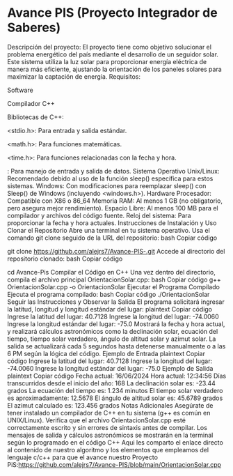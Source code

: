 # Avance PIS (Proyecto Integrador de Saberes)
Descripción del proyecto:
El proyecto tiene como objetivo solucionar el problema energético del país mediante el desarrollo de un seguidor solar. Este sistema utiliza la luz solar para proporcionar energía eléctrica de manera más eficiente, ajustando la orientación de los paneles solares para maximizar la captación de energía.
  Requisitos:
  
Software

Compilador C++

Bibliotecas de C++:

<stdio.h>: Para entrada y salida estándar.

<math.h>: Para funciones matemáticas.

<time.h>: Para funciones relacionadas con la fecha y hora.

<iostream>: Para manejo de entrada y salida de datos.
Sistema Operativo
Unix/Linux: Recomendado debido al uso de la función sleep() específica para estos sistemas.
Windows: Con modificaciones para reemplazar sleep() con Sleep() de Windows (incluyendo <windows.h>).
Hardware
Procesador: Compatible con X86 o 86_64
Memoria RAM: Al menos 1 GB (no obligatorio, pero asegura mejor rendimiento).
Espacio Libre: Al menos 100 MB para el compilador y archivos del código fuente.
Reloj del sistema: Para proporcionar la fecha y hora actuales.
Instrucciones de Instalación y Uso
Clonar el Repositorio
Abre una terminal en tu sistema operativo.
Usa el comando git clone seguido de la URL del repositorio:
bash
Copiar código

git clone https://github.com/alejrs7/Avance-PIS-.git
Accede al directorio del repositorio clonado:
bash
Copiar código

cd Avance-Pis
Compilar el Código en C++
Una vez dentro del directorio, compila el archivo principal OrientacionSolar.cpp:
bash
Copiar código
g++ OrientacionSolar.cpp -o OrientacionSolar
Ejecutar el Programa Compilado
Ejecuta el programa compilado:
bash
Copiar código
./OrientacionSolar
Seguir las Instrucciones y Observar la Salida
El programa solicitará ingresar la latitud, longitud y longitud estándar del lugar:
plaintext
Copiar código
Ingrese la latitud del lugar: 40.7128
Ingrese la longitud del lugar: -74.0060
Ingrese la longitud estándar del lugar: -75.0
Mostrará la fecha y hora actual, y realizará cálculos astronómicos como la declinación solar, ecuación del tiempo, tiempo solar verdadero, ángulo de altitud solar y azimut solar.
La salida se actualizará cada 5 segundos hasta detenerse manualmente o a las 6 PM según la lógica del código.
Ejemplo de Entrada
plaintext
Copiar código
Ingrese la latitud del lugar: 40.7128
Ingrese la longitud del lugar: -74.0060
Ingrese la longitud estándar del lugar: -75.0
Ejemplo de Salida
plaintext
Copiar código
Fecha actual: 16/06/2024
Hora actual: 12:34:56
Días transcurridos desde el inicio del año: 168
La declinación solar es: -23.44 grados
La ecuación del tiempo es: 1.234 minutos
El tiempo solar verdadero es aproximadamente: 12.5678
El ángulo de altitud solar es: 45.6789 grados
El azimut calculado es: 123.456 grados
Notas Adicionales
Asegúrate de tener instalado un compilador de C++ en tu sistema (g++ es común en UNIX/Linux).
Verifica que el archivo OrientacionSolar.cpp esté correctamente escrito y sin errores de sintaxis antes de compilar.
Los mensajes de salida y cálculos astronómicos se mostrarán en la terminal según lo programado en el código C++
Aqui les comparto el enlace directo al contenido de nuestro algoritmo y los elementos que empleamos del lenguaje c/c++ para que el avance nuestro Proyecto PiS:https://github.com/alejrs7/Avance-PIS/blob/main/OrientacionSolar.cpp


